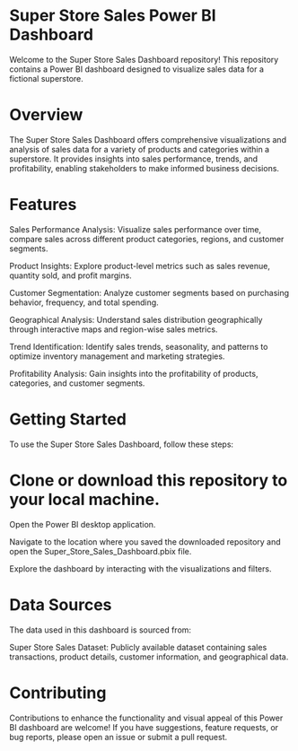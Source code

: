 # Super Store Sales Power BI Dashboard
Welcome to the Super Store Sales Dashboard repository! This repository contains a Power BI dashboard designed to visualize sales data for a fictional superstore.

# Overview

The Super Store Sales Dashboard offers comprehensive visualizations and analysis of sales data for a variety of products and categories within a superstore. It provides insights into sales performance, trends, and profitability, enabling stakeholders to make informed business decisions.

# Features

Sales Performance Analysis: Visualize sales performance over time, compare sales across different product categories, regions, and customer segments.

Product Insights: Explore product-level metrics such as sales revenue, quantity sold, and profit margins.

Customer Segmentation: Analyze customer segments based on purchasing behavior, frequency, and total spending.

Geographical Analysis: Understand sales distribution geographically through interactive maps and region-wise sales metrics.

Trend Identification: Identify sales trends, seasonality, and patterns to optimize inventory management and marketing strategies.

Profitability Analysis: Gain insights into the profitability of products, categories, and customer segments.

# Getting Started

To use the Super Store Sales Dashboard, follow these steps:

# Clone or download this repository to your local machine.

Open the Power BI desktop application.

Navigate to the location where you saved the downloaded repository and open the Super_Store_Sales_Dashboard.pbix file.

Explore the dashboard by interacting with the visualizations and filters.


# Data Sources

The data used in this dashboard is sourced from:

Super Store Sales Dataset: Publicly available dataset containing sales transactions, product details, customer information, and geographical data.

# Contributing

Contributions to enhance the functionality and visual appeal of this Power BI dashboard are welcome! If you have suggestions, feature requests, or bug reports, please open an issue or submit a pull request.
